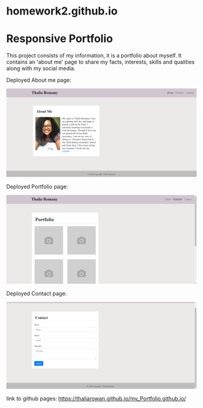 # homework2.github.io

# Responsive Portfolio

This project consists of my information, it is a portfolio about myself. It contains an 'about me' page to share 
my facts, interests, skills and qualities along with my social media. 
 
Deployed About me page:
 
 ![](sc1.png)
 
 
 
 
Deployed Portfolio page:
 
 ![](sc2.png)
 
Deployed Contact page:
 
 ![](sc3.png)
 
link to github pages:  https://thaliarowan.github.io/my_Portfolio.github.io/
 
 
 
 


